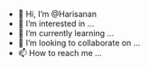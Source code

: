 - 👋 Hi, I’m @Harisanan
- 👀 I’m interested in ...
- 🌱 I’m currently learning ...
- 💞️ I’m looking to collaborate on ...
- 📫 How to reach me ...

<!---
Harisanan/Harisanan is a ✨ special ✨ repository because its `README.md` (this file) appears on your GitHub profile.
You can click the Preview link to take a look at your changes.
--->
